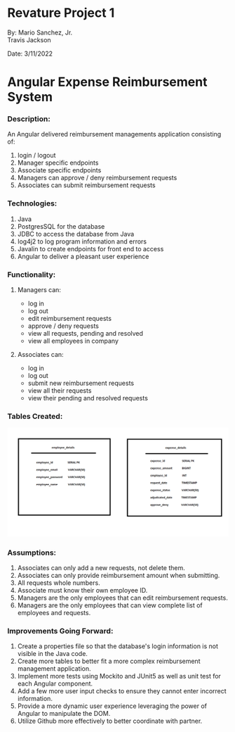 # Revature Project 1
By: Mario Sanchez, Jr.<br />
    Travis Jackson<br />
		
Date: 3/11/2022

# Angular Expense Reimbursement System

### Description:

An Angular delivered reimbursement managements application consisting of:
1. login / logout
2. Manager specific endpoints
3. Associate specific endpoints
4. Managers can approve / deny reimbursement requests
5. Associates can submit reimbursement requests

### Technologies: 

1. Java
2. PostgresSQL for the database
3. JDBC to access the database from Java
4. log4j2 to log program information and errors
5. Javalin to create endpoints for front end to access
6. Angular to deliver a pleasant user experience

### Functionality:

1. Managers can:
	- log in
	- log out
	- edit reimbursement requests
	- approve / deny requests
	- view all requests, pending and resolved
	- view all employees in company

2. Associates can:
	- log in
	- log out
	- submit new reimbursement requests
	- view all their requests
	- view their pending and resolved requests

### Tables Created:

![DB Tables](DBtables.png "Reimbursement Database Tables")

### Assumptions:
1. Associates can only add a new requests, not delete them.
2. Associates can only provide reimbursement amount when submitting.
3. All requests whole numbers. 
4. Associate must know their own employee ID.
5. Managers are the only employees that can edit reimbursement requests.
6. Managers are the only employees that can view complete list of employees and requests.

### Improvements Going Forward:
1. Create a properties file so that the database's login information is not visible in the Java code.
2. Create more tables to better fit a more complex reimbursement management application.
3. Implement more tests using Mockito and JUnit5 as well as unit test for each Angular component.
4. Add a few more user input checks to ensure they cannot enter incorrect information.
5. Provide a more dynamic user experience leveraging the power of Angular to manipulate the DOM.
6. Utilize Github more effectively to better coordinate with partner.


